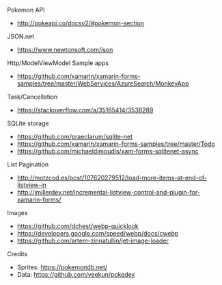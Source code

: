 ﻿Pokemon API
- http://pokeapi.co/docsv2/#pokemon-section

JSON.net
- https://www.newtonsoft.com/json

Http/ModelViewModel Sample apps
- https://github.com/xamarin/xamarin-forms-samples/tree/master/WebServices/AzureSearch/MonkeyApp

Task/Cancellation
- https://stackoverflow.com/a/35165414/3538289

SQLite storage
- https://github.com/praeclarum/sqlite-net
- https://github.com/xamarin/xamarin-forms-samples/tree/master/Todo
- https://github.com/michaeldimoudis/xam-forms-sqlitenet-async

List Pagination
- http://motzcod.es/post/107620279512/load-more-items-at-end-of-listview-in
- http://jmillerdev.net/incremental-listview-control-and-plugin-for-xamarin-forms/

Images
- https://github.com/dchest/webp-quicklook
- https://developers.google.com/speed/webp/docs/cwebp
- https://github.com/artem-zinnatullin/jet-image-loader


Credits
- Sprites: https://pokemondb.net/
- Data:    https://github.com/veekun/pokedex